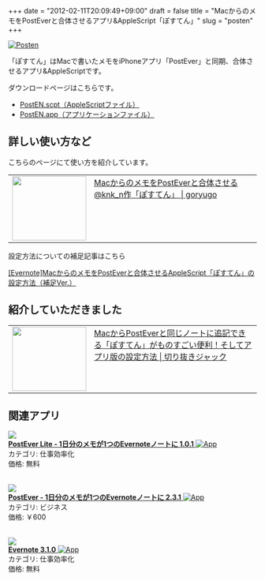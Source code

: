+++
date = "2012-02-11T20:09:49+09:00"
draft = false
title = "MacからのメモをPostEverと合体させるアプリ&AppleScript「ぽすてん」"
slug = "posten"
+++

<div class="center"><a href="http://knk-n.com/wp-content/uploads/2012/02/posten.png" title="Posten"><img src="http://knk-n.com/wp-content/uploads/2012/02/posten.png" alt="Posten" title="posten.png" /></a></div>

「ぽすてん」はMacで書いたメモをiPhoneアプリ「PostEver」と同期、合体させるアプリ&AppleScriptです。

ダウンロードページはこちらです。
<ul>
<li>
<a href="http://knk-n.com/wp-content/uploads/applescript/PostEN.scpt" target="_blank">PostEN.scpt（AppleScriptファイル）</a>
</li>
<li>
<a href="http://knk-n.com/wp-content/uploads/applescript/PostEN.app.zip" target="_blank">PostEN.app（アプリケーションファイル）</a>
</li>
</ul>

<h2>詳しい使い方など</h2>
こちらのページにて使い方を紹介しています。
<table width="100%"><td valign="top" width="150"><a href="http://goryugo.com/20111130/knk_n_evernote/" target="_blank"><img border="0" src="http://capture.heartrails.com/150x130/shadow?http://goryugo.com/20111130/knk_n_evernote/"  width="150" height="130" /></a></td><td valign="top"><a  href="http://goryugo.com/20111130/knk_n_evernote/" target="_blank">MacからのメモをPostEverと合体させる @knk_n作「ぽすてん」 | goryugo</a><script type="text/javascript">var url="http://goryugo.com/20111130/knk_n_evernote/";</script><script src="http://api.b.st-hatena.com/entry.count?url=http://goryugo.com/20111130/knk_n_evernote/&callback=hatebTxt"></script></td></table>

設定方法についての補足記事はこちら
<p><a href="http://knk-n.com/2011/12/08/posten_setting_hosoku/" target="_blank">[Evernote]MacからのメモをPostEverと合体させるAppleScript「ぽすてん」の設定方法（補足Ver.）</a><script type="text/javascript">var url = "http://knk-n.com/2011/12/08/posten_setting_hosoku/";</script><script type="text/javascript">var url="http://knk-n.com/2011/12/08/posten_setting_hosoku/";</script><script src="http://api.b.st-hatena.com/entry.count?url=http://knk-n.com/2011/12/08/posten_setting_hosoku/&callback=hatebTxt"></script></p>

<h2>紹介していただきました</h2>
<table width="100%"><td valign="top" width="150"><a href="http://tamkai.com/blog/2011/12/05/658" target="_blank"><img border="0" src="http://capture.heartrails.com/150x130/shadow?http://tamkai.com/blog/2011/12/05/658"  width="150" height="130" /></a></td><td valign="top"><a  href="http://tamkai.com/blog/2011/12/05/658" target="_blank">MacからPostEverと同じノートに追記できる「ぽすてん」がものすごい便利！そしてアプリ版の設定方法 | 切り抜きジャック</a><script type="text/javascript">var url = "http://tamkai.com/blog/2011/12/05/658";</script><script type="text/javascript">var url="http://tamkai.com/blog/2011/12/05/658";</script><script src="http://api.b.st-hatena.com/entry.count?url=http://tamkai.com/blog/2011/12/05/658&callback=hatebTxt"></script></td></table>

<h2>関連アプリ</h2>
<table class="appstorehelper">
<a href="http://itunes.apple.com/jp/app/postever-lite-1ri-fennomemoga1tsunoevernotenotoni/id475299083?mt=8&uo=4" rel="nofollow" target="_blank"><img class="appstorehelper_appicn" src="http://a3.mzstatic.com/us/r1000/077/Purple/d8/d3/aa/mzl.zgcfxszb.png" /></a><div class="appstorehelper_text"><a href="http://itunes.apple.com/jp/app/postever-lite-1ri-fennomemoga1tsunoevernotenotoni/id475299083?mt=8&uo=4" rel="nofollow" target="_blank"><b>PostEver Lite - 1日分のメモが1つのEvernoteノートに 1.0.1</b> <img alt="App" src="http://ax.phobos.apple.com.edgesuite.net/ja_jp/images/web/linkmaker/badge_appstore-sm.gif" style="vertical-align: text-bottom;" /></b></a><br />カテゴリ: 仕事効率化<br />価格: 無料<br clear="all" /></div>
</table>

<table class="appstorehelper">
<a href="http://itunes.apple.com/jp/app/postever-1ri-fennomemoga1tsunoevernotenotoni/id422023962?mt=8&uo=4" rel="nofollow" target="_blank"><img class="appstorehelper_appicn" src="http://a2.mzstatic.com/us/r1000/064/Purple/4e/48/49/mzl.mgczjscq.png" /></a><div class="appstorehelper_text"><a href="http://itunes.apple.com/jp/app/postever-1ri-fennomemoga1tsunoevernotenotoni/id422023962?mt=8&uo=4" rel="nofollow" target="_blank"><b>PostEver - 1日分のメモが1つのEvernoteノートに 2.3.1</b> <img alt="App" src="http://ax.phobos.apple.com.edgesuite.net/ja_jp/images/web/linkmaker/badge_appstore-sm.gif" style="vertical-align: text-bottom;" /></b></a><br />カテゴリ: ビジネス<br />価格: &#65509;600<br clear="all" /></div>
</table>

<table class="appstorehelper">
<a href="http://itunes.apple.com/jp/app/evernote/id406056744?mt=12&uo=4" rel="nofollow" target="_blank"><img class="appstorehelper_appicn_mac" src="http://a4.mzstatic.com/us/r1000/075/Purple/v4/59/3e/44/593e443d-0942-9b3c-e53b-b8b3bf2d3a5b/Evernote.512x512-75.png" /><div class="appstorehelper_text"><b>Evernote 3.1.0</b> <img alt="App" src="http://ax.phobos.apple.com.edgesuite.net/ja_jp/images/web/linkmaker/badge_macappstore-sm.gif" style="vertical-align: text-bottom;" /></b></a><br />カテゴリ: 仕事効率化<br />価格: 無料<br clear="all" /></div>
</table>
